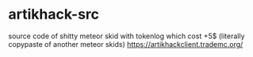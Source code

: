 # artikhack-src
source code of shitty meteor skid with tokenlog which cost +5$ (literally copypaste of another meteor skids)
https://artikhackclient.trademc.org/
